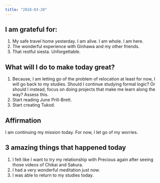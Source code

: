 ```yaml
---
title: "2018-03-20"
---
```

## I am grateful for:
1. My safe travel home yesterday. I am alive. I am whole. I am here.  
2. The wonderful experience with Ginhawa and my other friends.
3. That restful siesta. Unforgettable.

## What will I do to make today great?

1. Because, I am letting go of the problem of relocation at least for now, I will go back to my studies. Should I continue studying formal logic? Or should I instead, focus on doing projects that make me learn along the way? Assess this.
2. Start reading June Prill-Brett. 
3. Start creating Tukod.

## Affirmation

I am continuing my mission today. For now, I let go of my worries.

## 3 amazing things that happened today

1. I felt like I want to try my relationship with Precious again after seeing those videos of Chikai and Sakura.
2. I had a very wonderful meditation just now.
3. I was able to return to my studies today.